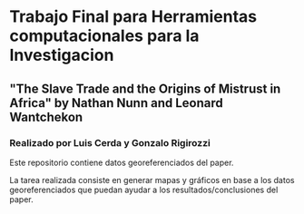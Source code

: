 # Trabajo Final para Herramientas computacionales para la Investigacion


## "The Slave Trade and the Origins of Mistrust in Africa" by Nathan Nunn and Leonard Wantchekon ##

### Realizado por Luis Cerda y Gonzalo Rigirozzi ###


Este repositorio contiene datos georeferenciados del paper.

La tarea realizada consiste en generar mapas y gráficos en base a los datos georeferenciados que puedan ayudar a los resultados/conclusiones del paper. 
